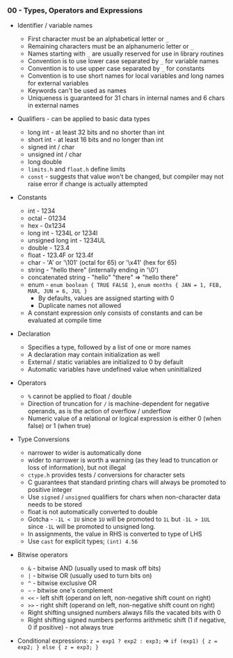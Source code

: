 ### 00 - Types, Operators and Expressions

- Identifier / variable names
    * First character must be an alphabetical letter or `_`
    * Remaining characters must be an alphanumeric letter or `_`
    * Names starting with `_` are usually reserved for use in library routines
    * Convention is to use lower case separated by `_` for variable names
    * Convention is to use upper case separated by `_` for constants
    * Convention is to use short names for local variables and long names for external variables
    * Keywords can't be used as names
    * Uniqueness is guaranteed for 31 chars in internal names and 6 chars in external names

- Qualifiers - can be applied to basic data types
    * long int - at least 32 bits and no shorter than int
    * short int - at least 16 bits and no longer than int
    * signed int / char
    * unsigned int / char
    * long double
    * `limits.h` and `float.h` define limits
    * `const` - suggests that value won't be changed, but compiler may not raise error if change is actually attempted

- Constants
    * int - 1234
    * octal - 01234
    * hex - 0x1234
    * long int - 1234L or 1234l
    * unsigned long int - 1234UL
    * double - 123.4
    * float - 123.4F or 123.4f
    * char - 'A' or '\101' (octal for 65) or '\x41' (hex for 65)
    * string - "hello there" (internally ending in '\0')
    * concatenated string - "hello" "there" => "hello there"
    * enum - `enum boolean { TRUE FALSE }`, `enum months { JAN = 1, FEB, MAR, JUN = 6, JUL }`
        - By defaults, values are assigned starting with 0
        - Duplicate names not allowed
    * A constant expression only consists of constants and can be evaluated at compile time

- Declaration
    * Specifies a type, followed by a list of one or more names
    * A declaration may contain initialization as well
    * External / static variables are initialized to 0 by default
    * Automatic variables have undefined value when uninitialized

- Operators
    * `%` cannot be applied to float / double
    * Direction of truncation for `/` is machine-dependent for negative operands, as is the action of overflow / underflow
    * Numeric value of a relational or logical expression is either 0 (when false) or 1 (when true)

- Type Conversions
    * narrower to wider is automatically done
    * wider to narrower is worth a warning (as they lead to truncation or loss of information), but not illegal
    * `ctype.h` provides tests / conversions for character sets
    * C guarantees that standard printing chars will always be promoted to positive integer
    * Use `signed` / `unsigned` qualifiers for chars when non-character data needs to be stored
    * float is not automatically converted to double
    * Gotcha - `-1L < 1U` since `1U` will be promoted to `1L` but `-1L > 1UL` since `-1L` will be promoted to unsigned long.
    * In assignments, the value in RHS is converted to type of LHS
    * Use `cast` for explicit types; `(int) 4.56`

- Bitwise operators
    * `&` - bitwise AND (usually used to mask off bits)
    * `|` - bitwise OR (usually used to turn bits on)
    * `^` - bitwise exclusive OR
    * `~` - bitwise one's complement
    * `<<` - left shift (operand on left, non-negative shift count on right)
    * `>>` - right shift (operand on left, non-negative shift count on right)
    * Right shifting unsigned numbers always fills the vacated bits with 0
    * Right shifting signed numbers performs arithmetic shift (1 if negative, 0 if positive) - not always true

- Conditional expressions: `z = exp1 ? exp2 : exp3;` => `if (exp1) { z = exp2; } else { z = exp3; }`
